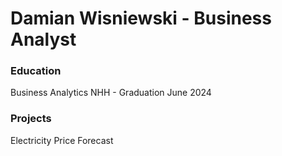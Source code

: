 # Damian Wisniewski - Business Analyst

### Education
Business Analytics NHH - Graduation June 2024

### Projects
Electricity Price Forecast




